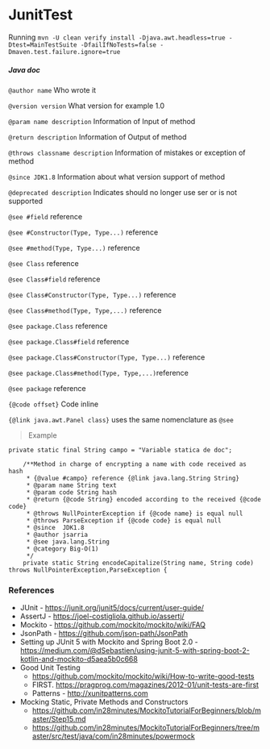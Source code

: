 # JunitTest
Running
`mvn -U clean verify install -Djava.awt.headless=true -Dtest=MainTestSuite -DfailIfNoTests=false -Dmaven.test.failure.ignore=true`

##### Java doc



`@author name` Who wrote it

`@version version` What version for example 1.0

`@param name description` Information of Input of method

`@return description` Information of Output of method

`@throws classname description` Information of mistakes or exception of method

`@since JDK1.8` Information about what version support of method

`@deprecated description` Indicates should no longer use ser or is not supported

`@see #field` reference

`@see #Constructor(Type, Type...)` reference

`@see #method(Type, Type...)` reference

`@see Class` reference

`@see Class#field` reference

`@see Class#Constructor(Type, Type...)` reference

`@see Class#method(Type, Type,...)` reference

`@see package.Class` reference

`@see package.Class#field` reference

`@see package.Class#Constructor(Type, Type...)` reference

`@see package.Class#method(Type, Type,...)`reference

`@see package` reference

`{@code offset}` Code inline

`{@link java.awt.Panel class}` uses the same nomenclature as `@see`

> Example


```
private static final String campo = "Variable statica de doc";	
	
	/**Method in charge of encrypting a name with code received as hash
	 * {@value #campo} reference {@link java.lang.String String}
	 * @param name String text
	 * @param code String hash
	 * @return {@code String} encoded according to the received {@code code}
	 * @throws NullPointerException if {@code name} is equal null
	 * @throws ParseException if {@code code} is equal null
	 * @since  JDK1.8
	 * @author jsarria
	 * @see java.lang.String
	 * @category Big-O(1)
	 */
	private static String encodeCapitalize(String name, String code) throws NullPointerException,ParseException {
```


### References
- JUnit - https://junit.org/junit5/docs/current/user-guide/
- AssertJ - https://joel-costigliola.github.io/assertj/
- Mockito - https://github.com/mockito/mockito/wiki/FAQ
- JsonPath - https://github.com/json-path/JsonPath
- Setting up JUnit 5 with Mockito and Spring Boot 2.0 - https://medium.com/@dSebastien/using-junit-5-with-spring-boot-2-kotlin-and-mockito-d5aea5b0c668
- Good Unit Testing 
  - https://github.com/mockito/mockito/wiki/How-to-write-good-tests
  - FIRST. https://pragprog.com/magazines/2012-01/unit-tests-are-first
  - Patterns - http://xunitpatterns.com
- Mocking Static, Private Methods and Constructors 
  - https://github.com/in28minutes/MockitoTutorialForBeginners/blob/master/Step15.md
  - https://github.com/in28minutes/MockitoTutorialForBeginners/tree/master/src/test/java/com/in28minutes/powermock

